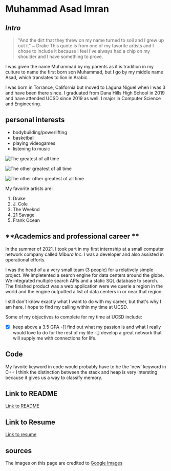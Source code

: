 # **Muhammad Asad Imran**

## *Intro*
> "And the dirt that they threw on my name turned to soil and I grew up out it" ~ Drake
 This quote is from one of my favorite artists and I chose to include it because I feel I've always had a chip on my shoulder and I have something to prove. 

 I was given the name Muhammad by my parents as it is tradition in my culture to name the first born son Muhammad, but I go by my middle name Asad, which translates to lion in Arabic. 

 I was born in Torrance, California but moved to Laguna Niguel when I was 3 and have been there since. I graduated from Dana Hills High School in 2019 and have attended UCSD since 2019 as well. I major in Computer Science and Engineering. 

 ## **personal interests**

- bodybuilding/powerlifting
- basketball
- playing videogames
- listening to music

![The greatest of all time](https://www.google.com/url?sa=i&url=https%3A%2F%2Fwww.muscleandfitness.com%2Fflexonline%2Ftraining%2Farnold-schwarzenegger-training-heavy%2F&psig=AOvVaw3MY8Kk64VBxymwN6TMxArg&ust=1632860800416000&source=images&cd=vfe&ved=0CAsQjRxqFwoTCMjN9tH-n_MCFQAAAAAdAAAAABAN)

![The other greatest of all time](https://www.google.com/imgres?imgurl=https%3A%2F%2Fwww.bostonherald.com%2Fwp-content%2Fuploads%2F2020%2F02%2Fkobe4.jpg&imgrefurl=https%3A%2F%2Fwww.bostonherald.com%2F2020%2F02%2F24%2Fkobe-bryant-immortalized-in-book-the-mamba-mentality%2F&tbnid=3-X_WuEtu497HM&vet=12ahUKEwjFiNzggKDzAhWRtZ4KHW5KA18QMygAegUIARDRAQ..i&docid=dTzbXTLYOTCkiM&w=2100&h=2500&q=kobe%20dunk&ved=2ahUKEwjFiNzggKDzAhWRtZ4KHW5KA18QMygAegUIARDRAQ)

![The other other greatest of all time](https://www.google.com/imgres?imgurl=https%3A%2F%2Fhiphop-n-more.com%2Fwp-content%2Fuploads%2F2021%2F09%2Fdrake-j-cole.jpg&imgrefurl=https%3A%2F%2Fhiphop-n-more.com%2F2021%2F09%2Fdrake-addresses-j-cole-bronze-line-pipe-down-freestyle-at-off-season-tour-kickoff%2F&tbnid=nKNZmsMv3t7ZyM&vet=12ahUKEwjl776GgaDzAhWXrJ4KHfBjBXwQMygAegUIARDcAQ..i&docid=TyUQTAi5SP0eLM&w=1080&h=676&itg=1&q=drake%20j%20cole&ved=2ahUKEwjl776GgaDzAhWXrJ4KHfBjBXwQMygAegUIARDcAQ)

My favorite artists are: 
1. Drake
2. J. Cole
3. The Weeknd
4. 21 Savage
5. Frank Ocean 


## **Academics and professional career **
In the summer of 2021, I took part in my first internship at a small computer network company called *Mibura Inc*. I was a developer and also assisted in operational efforts. 

I was the head of a a very small team (3 people) for a relatively simple project. We impletented a search engine for data centers around the globe. We integrated multiple search APIs and a static SQL database to search. The finished product was a web application were we querie a region in the world and the engine outputted a list of data centers in or near that region. 

I still don't know exactly what I want to do with my career, but that's why I am here. I hope to find my calling within my time at UCSD. 

Some of my objectives to complete for my time at UCSD include: 
-[x] keep above a 3.5 GPA
-[] find out what my passion is and what I really would love to do for the rest of my life
-[] develop a great network that will supply me with connections for life. 


## **Code**
My favoite keyword in code would probably have to be the 'new' keyword in C++
I think the distinction between the stack and heap is very intersting because it gives us a way to classify memory. 

## Link to **README**
[Link to README](Github-Page-Project-/README.md)

## Link to **Resume**
[Link to resume](Github-Page-Project-/MuhammadAsadImranResume.pdf)

## **sources**
The images on this page are credited to [Google Images](https://www.google.com/imghp?hl=en)


